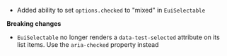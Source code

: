 - Added ability to set `options.checked` to "mixed" in `EuiSelectable`

**Breaking changes**

- `EuiSelectable` no longer renders a `data-test-selected` attribute on its list items. Use the `aria-checked` property instead
